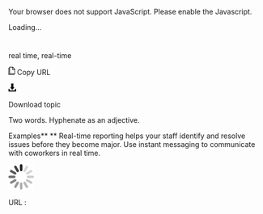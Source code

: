 Your browser does not support JavaScript. Please enable the Javascript.

Loading...

# 

real time, real-time

![Copy URL](media/real-time/Copy.png)
Copy URL

![Download](media/real-time/Download.png)

Download topic

Two words. Hyphenate as an adjective.

Examples**
** Real-time reporting helps your staff identify and resolve issues before they become major.
Use instant messaging to communicate with coworkers in real time.

![In progress](media/real-time/activity-large.gif)

URL :
